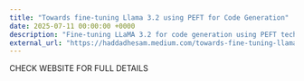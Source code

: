 ```yaml
---
title: "Towards fine-tuning Llama 3.2 using PEFT for Code Generation"
date: 2025-07-11 00:00:00 +0000
description: "Fine-tuning LLaMA 3.2 for code generation using PEFT techniques and synthetic data from GPT-4.1."
external_url: "https://haddadhesam.medium.com/towards-fine-tuning-llama-3-2-using-peft-for-code-generation-63e3991c26db"
---
```


CHECK WEBSITE FOR FULL DETAILS